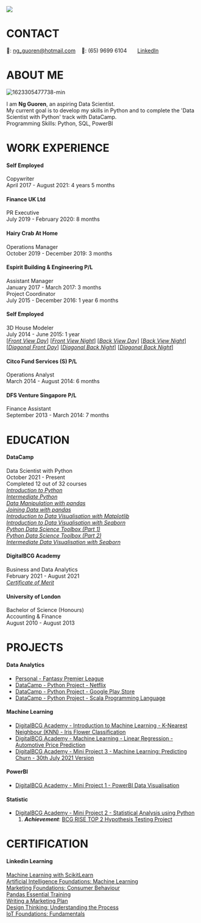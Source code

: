 <img src="https://i.imgur.com/HvGH9Pk.jpg"><br>
<!-- CONTACT Section Starts -->
# __CONTACT__
<!-- Add your details -->
📧: ng_guoren@hotmail.com
&nbsp;&nbsp; 📱: (65) 9699 6104
&nbsp;&nbsp;&nbsp;&nbsp;&nbsp; [LinkedIn](https://www.linkedin.com/in/guoren-ng-46601940/) 
<!-- CONTACT Section Ends -->


<!-- ABOUT Section Starts -->
# __ABOUT ME__
<!-- Add link to your picture -->
![1623305477738-min](https://i.imgur.com/N1yXgfE.jpg) <br>
<!-- Add your details -->
I am __Ng Guoren__, an aspiring Data Scientist. <br>
My current goal is to develop my skills in Python and to complete the 'Data Scientist with Python' track with DataCamp. <br>
Programming Skills: Python, SQL, PowerBI <br>
<!-- ABOUT Section Ends -->


<!-- EXPERIENCE Section Starts -->
# __WORK EXPERIENCE__
<!-- Add your details -->
#### __Self Employed__
Copywriter <br>
April 2017 - August 2021: 4 years 5 months <br> 
#### __Finance UK Ltd__
PR Executive <br>
July 2019 - February 2020: 8 months <br> 
#### __Hairy Crab At Home__
Operations Manager <br>
October 2019 - December 2019: 3 months <br>
#### __Espirit Building & Engineering P/L__
Assistant Manager <br>
January 2017 - March 2017: 3 months <br>
Project Coordinator<br>
July 2015 - December 2016: 1 year 6 months <br>
#### __Self Employed__
3D House Modeler <br>
July 2014 - June 2015: 1 year <br>
[[*Front View Day*]](https://i.imgur.com/rrGxhJu.jpg)
[[*Front View Night*]](https://i.imgur.com/D2AWccp.jpg)
[[*Back View Day*]](https://i.imgur.com/E29CJRK.jpg)
[[*Back View Night*]](https://i.imgur.com/opVWjGh.jpg)
[[*Diagonal Front Day*]](https://i.imgur.com/FO6oNb4.jpg)
[[*Diagonal Back Night*]](https://i.imgur.com/zgYLtsE.jpg)
[[*Diagonal Back Night*]](https://i.imgur.com/QmKUHql.jpg)
#### __Citco Fund Services (S) P/L__
Operations Analyst <br>
March 2014 - August 2014: 6 months <br>
#### __DFS Venture Singapore P/L__
Finance Assistant <br>
September 2013 - March 2014: 7 months <br>
<!-- EXPERIENCE Section Ends -->


<!-- EDUCATION Section Starts -->
# __EDUCATION__
<!-- Add your details -->
#### DataCamp <br> 
Data Scientist with Python <br> 
October 2021 - Present <br>
Completed 12 out of 32 courses <br>
[*Introduction to Python*](https://github.com/nguoren/Portfolio/blob/main/Certificates/DataCamp%20Cert%20-%20Introduction%20to%20Python.pdf)<br>
[*Intermediate Python*](https://github.com/nguoren/Portfolio/blob/main/Certificates/DataCamp%20Cert%20-%20Intermediate%20Python.pdf)<br>
[*Data Manipulation with pandas*](https://github.com/nguoren/Portfolio/blob/main/Certificates/DataCamp%20Cert%20-%20Data%20Manipulation%20with%20pandas.pdf)<br>
[*Joining Data with pandas*](https://github.com/nguoren/My-Humble-Portfolio/blob/main/Certificates/DataCamp%20Cert%20-%20Joining%20Data%20with%20pandas.pdf)<br>
[*Introduction to Data Visualisation with Matplotlib*](https://github.com/nguoren/My-Portfolio/blob/main/Certificates/DataCamp%20Cert%20-%20Introduction%20to%20Data%20Visualisation%20with%20Matplotlib.pdf)<br>
[*Introduction to Data Visualisation with Seaborn*](https://github.com/nguoren/My-Portfolio/blob/main/Certificates/DataCamp%20Cert%20-%20Introduction%20to%20Data%20Visualisation%20with%20Seaborn.pdf)<br>
[*Python Data Science Toolbox (Part 1)*](https://github.com/nguoren/My-Portfolio/blob/main/Certificates/DataCamp%20Cert%20-%20Python%20Data%20Science%20Toolbox%20(Part%201).pdf)<br>
[*Python Data Science Toolbox (Part 2)*](https://github.com/nguoren/My-Portfolio/blob/main/Certificates/DataCamp%20Cert%20-%20Python%20Data%20Science%20Toolbox%20(Part%202).pdf)<br>
[*Intermediate Data Visualisation with Seaborn*](https://github.com/nguoren/My-Portfolio/blob/main/Certificates/DataCamp%20Cert%20-%20Intermediate%20Data%20Visualisation%20with%20Seaborn%20(1-6-2022).pdf)<br>

#### DigitalBCG Academy <br> 
Business and Data Analytics <br> 
February 2021 - August 2021 <br> 
[*Certificate of Merit*](https://www.credly.com/earner/earned/badge/f41769e6-b874-41a9-9f85-f83ff940812d)
#### University of London <br> 
Bachelor of Science (Honours) <br> 
Accounting & Finance <br>
August 2010 - August 2013 <br> 
<!-- EDUCATION Section Ends -->


<!-- PROJECTS Section Starts -->
# __PROJECTS__
<!-- Add your details -->
#### Data Analytics
- [Personal - Fantasy Premier League](https://github.com/nguoren/Fantasy-Premier-League/blob/main/README.md) <br>
- [DataCamp - Python Project - Netflix](https://github.com/nguoren/DataCamp-Netflix-Project/blob/main/DataCamp%20-%20Netflix%20Project.ipynb) <br>
- [DataCamp - Python Project - Google Play Store](https://github.com/nguoren/DataCamp-Google-Play-Store-Python-Project/blob/main/DataCamp%20-%20Google%20Play%20Project.ipynb) <br>
- [DataCamp - Python Project - Scala Programming Language](https://github.com/nguoren/DataCamp-Scala-Python-Project/blob/main/DataCamp%20-%20Scala.ipynb) <br>
#### Machine Learning
- [DigitalBCG Academy - Introduction to Machine Learning - K-Nearest Neighbour (KNN) - Iris Flower Classification](https://github.com/nguoren/BCG-Machine-Learning-Iris-Data/blob/main/DigitalBCG%20Academy%20-%20Machine%20Learning%20-%20K-Nearest%20Neighbour%20(KNN)%20-%20Iris%20Data%20Set.ipynb) <br>
- [DigitalBCG Academy - Machine Learning - Linear Regression - Automotive Price Prediction](https://github.com/nguoren/BCG-Machine-Learning-Automotive-Price-Prediction/blob/main/DigitalBCG%20Academy%20-%20Machine%20Learning%20-%20Linear%20Regression%20-%20Automotive%20Price%20Prediction.ipynb) <br>
- [DigitalBCG Academy - Mini Project 3 - Machine Learning: Predicting Churn - 30th July 2021 Version](https://github.com/nguoren/Machine-Learning-Mini-Project/blob/main/Mini_project_3_Ng%20Guoren.ipynb) <br>
#### PowerBI
- [DigitalBCG Academy - Mini Project 1 - PowerBI Data Visualisation](https://github.com/nguoren/PowerBI-Mini-Project/blob/main/Group%201_Mini_Project_FINAL.pdf) <br>
#### Statistic
- [DigitalBCG Academy - Mini Project 2 - Statistical Analysis using Python](https://github.com/nguoren/Statistical-Analysis-Mini-Project/blob/main/Mini_project_2%20Team%201.ipynb) <br>
  1. __*Achievement*__: [BCG RISE TOP 2 Hypothesis Testing Project](https://www.credly.com/badges/ab1a0f88-b4a7-4eea-823c-15f6d48b4f19)
<!-- PROJECTS Section Ends -->


<!-- CERTIFICATION Section Starts -->
# __CERTIFICATION__
<!-- Add your details -->
#### __Linkedin Learning__  <br>
[Machine Learning with ScikitLearn](https://github.com/nguoren/Portfolio/blob/main/Certificates/CertificateOfCompletion_Machine%20Learning%20with%20ScikitLearn.pdf)  <br>
[Artificial Intelligence Foundations: Machine Learning](https://github.com/nguoren/Portfolio/blob/main/Certificates/CertificateOfCompletion_Artificial%20Intelligence%20Foundations%20Machine%20Learning.pdf)  <br>
[Marketing Foundations: Consumer Behaviour](https://github.com/nguoren/Portfolio/blob/main/Certificates/CertificateOfCompletion_Marketing%20Foundations%20Consumer%20Behavior.pdf)  <br>
[Pandas Essential Training](https://github.com/nguoren/Portfolio/blob/main/Certificates/CertificateOfCompletion_pandas%20Essential%20Training.pdf)  <br>
[Writing a Marketing Plan](https://github.com/nguoren/Portfolio/blob/main/Certificates/CertificateOfCompletion_Writing%20a%20Marketing%20Plan.pdf)  <br>
[Design Thinking: Understanding the Process](https://github.com/nguoren/Portfolio/blob/main/Certificates/CertificateOfCompletion_Design%20Thinking%20Understanding%20the%20Process.pdf)  <br>
[IoT Foundations: Fundamentals](https://github.com/nguoren/Portfolio/blob/main/Certificates/CertificateOfCompletion_IoT%20Foundations%20Fundamentals.pdf)  <br>
<!-- CERTIFICATION Section Ends -->
